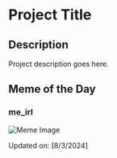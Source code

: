 # Project Title

## Description

Project description goes here.

## Meme of the Day

### me_irl
![Meme Image](https://i.redd.it/gny2bsb4o3gd1.png)

Updated on: [8/3/2024]